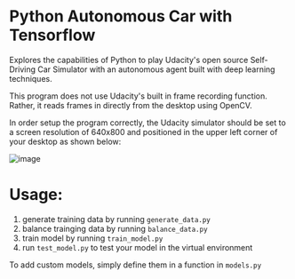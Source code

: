 # Python Autonomous Car with Tensorflow

Explores the capabilities of Python to play Udacity's open source Self-Driving Car Simulator with an autonomous agent built with deep learning techniques.

This program does not use Udacity's built in frame recording function. Rather, it reads frames in directly from the desktop using OpenCV.

In order setup the program correctly, the Udacity simulator should be set to a screen resolution of 640x800 and positioned in the upper left corner of your desktop as shown below:

![image](https://github.com/markoelez/pyAutoSim-mac/blob/master/example_config.png)

# Usage:

1. generate training data by running `generate_data.py`
2. balance trainging data by running `balance_data.py`
3. train model by running `train_model.py`
4. run `test_model.py` to test your model in the virtual environment

To add custom models, simply define them in a function in `models.py`
